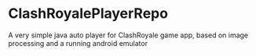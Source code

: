# ClashRoyalePlayerRepo
A very simple java auto player for ClashRoyale game app, based on image processing and a running android emulator
